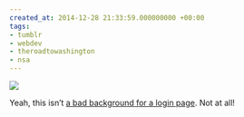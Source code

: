 ```yaml
---
created_at: 2014-12-28 21:33:59.000000000 +00:00
tags:
- tumblr
- webdev
- theroadtowashington
- nsa
---
```


![](/blog/media/tumblr_nhbaknD92C1qim2zwo1_1280.jpg)

Yeah, this isn’t [a bad background for a login
page](https://commons.wikimedia.org/wiki/File:National_Security_Agency_headquarters,_Fort_Meade,_Maryland.jpg).
Not at all!
